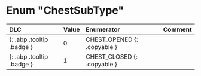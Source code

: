 # Enum "ChestSubType"
|DLC|Value|Enumerator|Comment|
|:--|:--|:--|:--|
|[ ](#){: .abp .tooltip .badge }|0 |CHEST_OPENED {: .copyable } |  | 
|[ ](#){: .abp .tooltip .badge }|1 |CHEST_CLOSED {: .copyable } |  | 